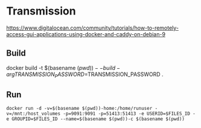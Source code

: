# Transmission

https://www.digitalocean.com/community/tutorials/how-to-remotely-access-gui-applications-using-docker-and-caddy-on-debian-9


## Build

docker build -t $(basename $(pwd)) --build-arg TRANSMISSION_PASSWORD=$TRANSMISSION_PASSWORD  .

## Run


```
docker run -d -v=$(basename $(pwd))-home:/home/runuser -v=/mnt:/host_volumes -p=9091:9091 -p=51413:51413 -e USERID=$FILES_ID -e GROUPID=$FILES_ID --name=$(basename $(pwd))-c $(basename $(pwd))
```




